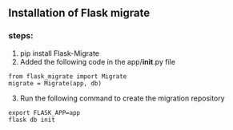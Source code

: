## Installation of Flask migrate
### steps:
1. pip install Flask-Migrate
2. Added the following code in the app/__init__.py file
```
from flask_migrate import Migrate
migrate = Migrate(app, db)
```
3. Run the following command to create the migration repository
```
export FLASK_APP=app
flask db init
```